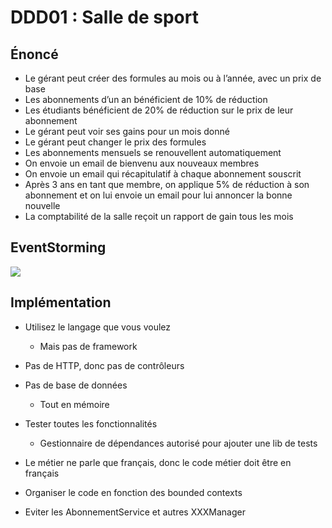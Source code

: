 # DDD01 : Salle de sport

## Énoncé
- Le gérant peut créer des formules au mois ou à l’année, avec un prix de base 
- Les abonnements d’un an bénéficient de 10% de réduction 
- Les étudiants bénéficient de 20% de réduction sur le prix de leur abonnement 
- Le gérant peut voir ses gains pour un mois donné 
- Le gérant peut changer le prix des formules 
- Les abonnements mensuels se renouvellent automatiquement 
- On envoie un email de bienvenu aux nouveaux membres 
- On envoie un email qui récapitulatif à chaque abonnement souscrit 
- Après 3 ans en tant que membre, on applique 5% de réduction à son abonnement et on lui envoie un email pour lui annoncer la bonne nouvelle 
- La comptabilité de la salle reçoit un rapport de gain tous les mois

## EventStorming
![](./resources/event-storming.jpg)

## Implémentation
- Utilisez le langage que vous voulez
  - Mais pas de framework

- Pas de HTTP, donc pas de contrôleurs

- Pas de base de données
  - Tout en mémoire

- Tester toutes les fonctionnalités
  - Gestionnaire de dépendances autorisé pour ajouter une lib de tests

- Le métier ne parle que français, donc le code métier doit être en français

- Organiser le code en fonction des bounded contexts

- Eviter les AbonnementService et autres XXXManager
